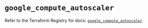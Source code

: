 # `google_compute_autoscaler`

Refer to the Terraform Registry for docs: [`google_compute_autoscaler`](https://registry.terraform.io/providers/hashicorp/google/5.32.0/docs/resources/compute_autoscaler).
